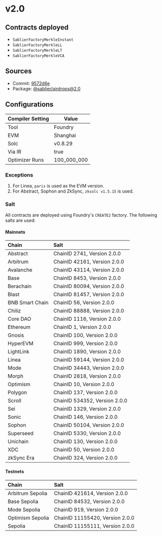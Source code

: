 # v2.0

## Contracts deployed

- `SablierFactoryMerkleInstant`
- `SablierFactoryMerkleLL`
- `SablierFactoryMerkleLT`
- `SablierFactoryMerkleVCA`

## Sources

<!-- TODO: update commit after launch -->

- Commit: [9572d6e](https://github.com/sablier-labs/airdrops/commit/9572d6e8029e13e93606a07114de86d55eb2a75d)
- Package: [@sablier/airdrops@2.0](https://npmjs.com/package/@sablier/airdrops/v/2.0.0)

## Configurations

| Compiler Setting | Value       |
| ---------------- | ----------- |
| Tool             | Foundry     |
| EVM              | Shanghai    |
| Solc             | v0.8.29     |
| Via IR           | true        |
| Optimizer Runs   | 100_000_000 |

### Exceptions

1. For Linea, `paris` is used as the EVM version.
2. For Abstract, Sophon and ZkSync, `zksolc v1.5.15` is used.

### Salt

All contracts are deployed using Foundry's `CREATE2` factory. The following salts are used:

#### Mainnets

| Chain           | Salt                          |
| :-------------- | :---------------------------- |
| Abstract        | ChainID 2741, Version 2.0.0   |
| Arbitrum        | ChainID 42161, Version 2.0.0  |
| Avalanche       | ChainID 43114, Version 2.0.0  |
| Base            | ChainID 8453, Version 2.0.0   |
| Berachain       | ChainID 80094, Version 2.0.0  |
| Blast           | ChainID 81457, Version 2.0.0  |
| BNB Smart Chain | ChainID 56, Version 2.0.0     |
| Chiliz          | ChainID 88888, Version 2.0.0  |
| Core DAO        | ChainID 1116, Version 2.0.0   |
| Ethereum        | ChainID 1, Version 2.0.0      |
| Gnosis          | ChainID 100, Version 2.0.0    |
| HyperEVM        | ChainID 999, Version 2.0.0    |
| LightLink       | ChainID 1890, Version 2.0.0   |
| Linea           | ChainID 59144, Version 2.0.0  |
| Mode            | ChainID 34443, Version 2.0.0  |
| Morph           | ChainID 2818, Version 2.0.0   |
| Optimism        | ChainID 10, Version 2.0.0     |
| Polygon         | ChainID 137, Version 2.0.0    |
| Scroll          | ChainID 534352, Version 2.0.0 |
| Sei             | ChainID 1329, Version 2.0.0   |
| Sonic           | ChainID 146, Version 2.0.0    |
| Sophon          | ChainID 50104, Version 2.0.0  |
| Superseed       | ChainID 5330, Version 2.0.0   |
| Unichain        | ChainID 130, Version 2.0.0    |
| XDC             | ChainID 50, Version 2.0.0     |
| zkSync Era      | ChainID 324, Version 2.0.0    |

#### Testnets

| Chain            | Salt                            |
| :--------------- | :------------------------------ |
| Arbitrum Sepolia | ChainID 421614, Version 2.0.0   |
| Base Sepolia     | ChainID 84532, Version 2.0.0    |
| Mode Sepolia     | ChainID 919, Version 2.0.0      |
| Optimism Sepolia | ChainID 11155420, Version 2.0.0 |
| Sepolia          | ChainID 11155111, Version 2.0.0 |
